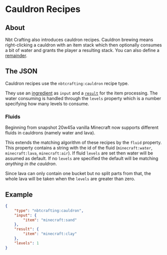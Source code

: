 # Cauldron Recipes
## About

Nbt Crafting also introduces cauldron recipes. Cauldron brewing means right-clicking a cauldron with an item stack which then optionally consumes a bit of water and grants the player a resulting stack. You can also define a [remainder].

## The JSON
Cauldron recipes use the `nbtcrafting:cauldron` recipe type.

They use an [ingredient] as `input` and a [`result`][result] for the item processing. The water consuming is handled through the `levels` property which is a number specifying how many levels to consume.

### Fluids
Beginning from snapshot 20w45a vanilla Minecraft now supports different fluids in cauldrons (namely water and lava).

This extends the matching algorithm of these recipes by the `fluid` property. This property contains a string with the id of the fluid (`minecraft:water`, `minecraft:lava`, `minecraft:air`). If fluid `levels` are set then water will be assumed as default. If no `levels` are specified the default will be matching *anything in the cauldron*.

Since lava can only contain one bucket but no split parts from that, the whole lava will be taken when the `levels` are greater than zero.

[ingredient]: ../../nbt-capabilities/ingredients/ingredients
[remainder]: ../../nbt-capabilities/ingredients/remainders
[result]: ../../nbt-capabilities/results

## Example
```json
{
	"type": "nbtcrafting:cauldron",
	"input": {
		"item": "minecraft:sand"
	},
	"result": {
		"item": "minecraft:clay"
	},
	"levels": 1
}
```
